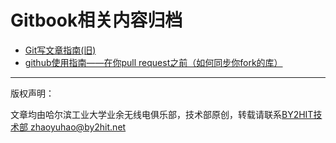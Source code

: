 # Gitbook相关内容归档
* [Git写文章指南(旧)](/git_book_use_old/gitbook_use.md)
* [github使用指南——在你pull request之前（如何同步你fork的库）](/git_book_use/gitbook_fork_sync.md)



----
版权声明：

文章均由哈尔滨工业大学业余无线电俱乐部，技术部原创，转载请联系[BY2HIT技术部 zhaoyuhao@by2hit.net](zhaoyuhao@by2hit.net)